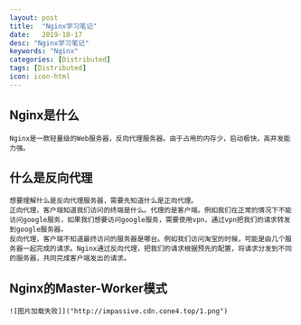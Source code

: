 ```yaml
---
layout: post
title:  "Nginx学习笔记"
date:   2019-10-17
desc: "Nginx学习笔记"
keywords: "Nginx"
categories: [Distributed]
tags: [Distributed]
icon: icon-html
---
```


## Nginx是什么

    Nginx是一款轻量级的Web服务器，反向代理服务器。由于占用的内存少，启动极快，高并发能力强。

## 什么是反向代理

    想要理解什么是反向代理服务器，需要先知道什么是正向代理。
    正向代理，客户端知道我们访问的终端是什么。代理的是客户端。例如我们在正常的情况下不能访问google服务，如果我们想要访问google服务，需要使用vpn，通过vpn把我们的请求转发到google服务器。
    反向代理，客户端不知道最终访问的服务器是哪台。例如我们访问淘宝的时候，可能是由几个服务器一起完成的请求。Nginx通过反向代理，把我们的请求根据预先的配置，将请求分发到不同的服务器，共同完成客户端发出的请求。

## Nginx的Master-Worker模式

    ![图片加载失败]]("http://impassive.cdn.cone4.top/1.png")



